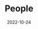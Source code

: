 ---
title: People
date: 2022-10-24

type: landing

#---------------------------------------------------------------------------------

sections:

#---------------------------------------------------------------------------------

  - block: about.biography
    id: id-professor
    content:
      title: |-
        **Professor**
      # Choose a user profile to display (a folder name within `content/authors/`)
      username: Changdon Kee

#---------------------------------------------------------------------------------

  - block: people
    id: id-member
    content:
      title: |-
        **Member**
      # Choose which groups/teams of users to display.
      #   Edit `user_groups` in each user's profile to add them to one or more of these groups.
      user_groups:
          - Postdoc
          - Ph.D Student
          - M.S Student
      sort_by: Params.grad_year
      sort_ascending: true
    design:
      show_interests: false
      show_role: true
      show_social: true

#---------------------------------------------------------------------------------

  - block: people
    id: id-alumni
    content:
      title: |-
        **Alumni**
        </br>
        </br>
      # Choose which groups/teams of users to display.
      #   Edit `user_groups` in each user's profile to add them to one or more of these groups.
      user_groups:
          - Ph.D
          - M.S
      sort_by: Params.grad_year
      sort_ascending: true
    design:
      show_interests: false
      show_role: true
      show_social: true


---